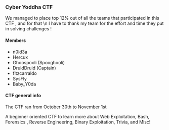 ###  Cyber  Yoddha  CTF 

We managed to place top 12% out of all the teams that participated in this CTF , and for that \n
I have to thank my team for the effort and time they put in solving challenges !





   ####   Members

  - n0id3a 
  - Hercux  
  - Ghoospooli (Spooghooli)
  - DruidDruid (Captain)
  - fitzcarraldo  
  - SysFly 
  - Baby_Y0da 
  
  
  
  
  
  ####  CTF general info 

The CTF ran from October 30th to November 1st

A beginner oriented CTF to learn more about Web Exploitation, Bash, Forensics ,
Reverse Engineering, Binary Exploitation, Trivia, and Misc!

